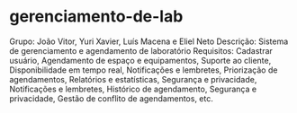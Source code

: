 # gerenciamento-de-lab
Grupo: João Vitor, Yuri Xavier, Luís Macena e Eliel Neto
Descrição: Sistema de gerenciamento e agendamento de laboratório
Requisitos: Cadastrar usuário, Agendamento de espaço e equipamentos, Suporte ao cliente, Disponibilidade em tempo real, Notificações e lembretes, Priorização de agendamentos, Relatórios e estatísticas, Segurança e privacidade, Notificações e lembretes, Histórico de agendamento, Segurança e privacidade, Gestão de conflito de agendamentos, etc.
